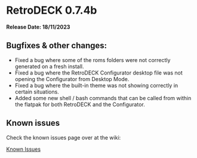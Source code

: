 # RetroDECK 0.7.4b

**Release Date: 18/11/2023**

## Bugfixes & other changes:
- Fixed a bug where some of the roms folders were not correctly generated on a fresh install.
- Fixed a bug where the RetroDECK Configurator desktop file was not opening the Configurator from Desktop Mode.
- Fixed a bug where the built-in theme was not showing correctly in certain situations.
- Added some new shell / bash commands that can be called from within the flatpak for both RetroDECK and the Configurator.


## Known issues
Check the known issues page over at the wiki:

[Known Issues](https://retrodeck.readthedocs.io/en/latest/wiki_general/known-issues/)
